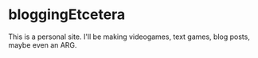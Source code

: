 # bloggingEtcetera
This is a personal site. I'll be making videogames, text games, blog posts, maybe even an ARG. 
